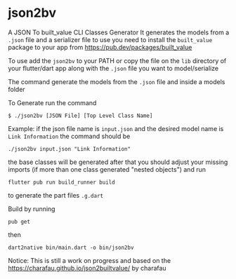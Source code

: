 # json2bv

A JSON To built_value CLI Classes Generator
It generates the models from a `.json` file and a serializer file to use
you need to install the `built_value` package to your app from https://pub.dev/packages/built_value

To use add the `json2bv` to your PATH or copy the file on the `lib` directory of your flutter/dart app along with the `.json` file you want to model/serialize

The command generate the models from the `.json` file and inside a models folder

To Generate run the command

```
$ ./json2bv [JSON File] [Top Level Class Name]
```

Example:
if the json file name is `input.json` and the desired model name is `Link Information` the command should be

```
./json2bv input.json "Link Information"
```

the base classes will be generated after that you should adjust your missing imports (if more than one class generated "nested objects") and run

```
flutter pub run build_runner build
```

to generate the part files `.g.dart`

Build by running

```
pub get
```

then

```
dart2native bin/main.dart -o bin/json2bv
```

Notice:
This is still a work on progress and based on the https://charafau.github.io/json2builtvalue/ by charafau
